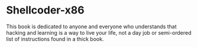 <!DOCTYPE html>
<html>
  <body>
    <h1>Shellcoder-x86</h1>
    <p>This book is dedicated to anyone and everyone who
      understands that hacking and learning is a way to live
      your life, not a day job or semi-ordered list of
      instructions found in a thick book.
    </p>
  </body>
</html> 
